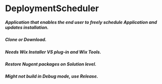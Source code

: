 # DeploymentScheduler
##### Application that enables the end user to freely schedule Application and updates installation.
##### Clone or Download.
##### Needs Wix Installer VS plug-in and Wix Tools.
##### Restore Nugent packages on Solution level.
##### Might not build in Debug mode, use Release.
